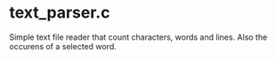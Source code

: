 # text_parser.c
Simple text file reader that count characters, words and lines. Also the occurens of a selected word.
